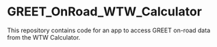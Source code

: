 # GREET_OnRoad_WTW_Calculator
This repository contains code for an app to access GREET on-road data from the WTW Calculator.

